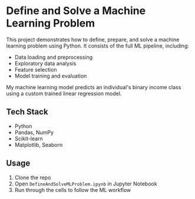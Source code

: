# Define and Solve a Machine Learning Problem

This project demonstrates how to define, prepare, and solve a machine learning problem using Python. It consists of the full ML pipeline, including:

- Data loading and preprocessing
- Exploratory data analysis
- Feature selection
- Model training and evaluation

My machine learning model predicts an individual's binary income class using a custom trained linear regression model.

## Tech Stack

- Python
- Pandas, NumPy
- Scikit-learn
- Matplotlib, Seaborn

## Usage

1. Clone the repo
2. Open `DefineAndSolveMLProblem.ipynb` in Jupyter Notebook
3. Run through the cells to follow the ML workflow

